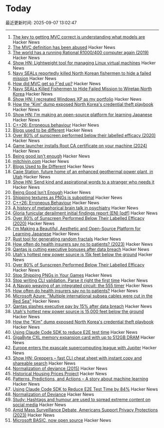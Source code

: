 # Today

最近更新时间: 2025-09-07 13:02:47

--- 
1. [The key to getting MVC correct is understanding what models are](https://stlab.cc/tips/about-mvc.html) Hacker News
2. [The MVC definition has been abused](https://stlab.cc/tips/about-mvc.html) Hacker News
3. [The world has a running Rational R1000/400 computer again (2019)](https://datamuseum.dk/wiki/Rational/R1000s400/Logbook/2019#2019-10-28) Hacker News
4. [Show HN: Lightweight tool for managing Linux virtual machines](https://github.com/ccheshirecat/flint) Hacker News
5. [Navy SEALs reportedly killed North Korean fishermen to hide a failed mission](https://www.nytimes.com/2025/09/05/us/navy-seal-north-korea-trump-2019.html) Hacker News
6. [How did MVC get so F'ed up?](https://stlab.cc/tips/about-mvc.html) Hacker News
7. [Navy SEALs Killed Fishermen to Hide Failed Mission to Wiretap North Korea](https://reason.com/2025/09/05/navy-seals-reportedly-killed-north-korean-fishermen-and-mutilated-their-bodies-to-hide-a-failed-mission/) Hacker News
8. [Show HN: I recreated Windows XP as my portfolio](https://mitchivin.com/) Hacker News
9. [How the “Kim” dump exposed North Korea's credential theft playbook](https://dti.domaintools.com/inside-the-kimsuky-leak-how-the-kim-dump-exposed-north-koreas-credential-theft-playbook/) Hacker News
10. [Show HN: I'm making an open-source platform for learning Japanese](https://kanadojo.com) Hacker News
11. [C++26: Erroneous behaviour](https://www.sandordargo.com/blog/2025/02/05/cpp26-erroneous-behaviour) Hacker News
12. [Blogs used to be different](https://jetgirl.art/blogs-used-to-be-very-different/) Hacker News
13. [Over 80% of sunscreen performed below their labelled efficacy (2020)](https://www.consumer.org.hk/en/press-release/528-sunscreen-test) Hacker News
14. [Game launcher installs Root CA certificate on your machine (2024)](https://github.com/SoapboxRaceWorld/GameLauncher_NFSW/issues/276) Hacker News
15. [Being good isn't enough](https://joshs.bearblog.dev/being-good-isnt-enough/) Hacker News
16. [mitchivin.com](https://mitchivin.com/) Hacker News
17. [Blogs Used to Be Different](https://jetgirl.art/blogs-used-to-be-very-different/) Hacker News
18. [Cape Station, future home of an enhanced geothermal power plant, in Utah](https://www.gatesnotes.com/utahs-hottest-new-power-source-is-below-the-ground) Hacker News
19. [Show HN: Send kind and aspirational words to a stranger who needs it](https://kindnesssender.com/) Hacker News
20. [Being Good Isn't Enough](https://joshs.bearblog.dev/being-good-isnt-enough/) Hacker News
21. [Shipping textures as PNGs is suboptimal](https://gamesbymason.com/blog/2025/stop-shipping-pngs/) Hacker News
22. [C++26: Erroneous Behaviour](https://www.sandordargo.com/blog/2025/02/05/cpp26-erroneous-behaviour) Hacker News
23. [A history of metaphorical brain talk in psychiatry](https://www.nature.com/articles/s41380-025-03053-6) Hacker News
24. [Gloria funicular derailment initial findings report (EN) [pdf]](https://www.gpiaaf.gov.pt/upload/processos/d054239.pdf) Hacker News
25. [Over 80% of Sunscreen Performed Below Their Labelled Efficacy (2020)](https://www.consumer.org.hk/en/press-release/528-sunscreen-test) Hacker News
26. [I'm Making a Beautiful, Aesthetic and Open-Source Platform for Learning Japanese](https://kanadojo.com) Hacker News
27. [Rust tool for generating random fractals](https://github.com/benjaminrall/chaos-game) Hacker News
28. [How often do health insurers say no to patients? (2023)](https://www.propublica.org/article/how-often-do-health-insurers-deny-patients-claims) Hacker News
29. [Qantas is cutting executive bonuses after data breach](https://www.flightglobal.com/airlines/qantas-slashes-executive-pay-by-15-after-data-breach/164398.article) Hacker News
30. [Utah's hottest new power source is 15k feet below the ground](https://www.gatesnotes.com/utahs-hottest-new-power-source-is-below-the-ground) Hacker News
31. [Over 80% of Sunscreen Performed Below Their Labelled Efficacy](https://www.consumer.org.hk/en/press-release/528-sunscreen-test) Hacker News
32. [Stop Shipping PNGs in Your Games](https://gamesbymason.com/blog/2025/stop-shipping-pngs/) Hacker News
33. [Stop writing CLI validation. Parse it right the first time](https://hackers.pub/@hongminhee/2025/stop-writing-cli-validation-parse-it-right-the-first-time) Hacker News
34. [A Navajo weaving of an integrated circuit: the 555 timer](https://www.righto.com/2025/09/marilou-schultz-navajo-555-weaving.html) Hacker News
35. [How often do health insurers say no to patients?](https://www.propublica.org/article/how-often-do-health-insurers-deny-patients-claims) Hacker News
36. [Microsoft Azure: "Multiple international subsea cables were cut in the Red Sea"](https://azure.status.microsoft/en-gb/status) Hacker News
37. [Qantas slashes executive pay by 15% after data breach](https://www.flightglobal.com/airlines/qantas-slashes-executive-pay-by-15-after-data-breach/164398.article) Hacker News
38. [Utah's hottest new power source is 15,000 feet below the ground](https://www.gatesnotes.com/utahs-hottest-new-power-source-is-below-the-ground) Hacker News
39. [How the "Kim" dump exposed North Korea's credential theft playbook](https://dti.domaintools.com/inside-the-kimsuky-leak-how-the-kim-dump-exposed-north-koreas-credential-theft-playbook/) Hacker News
40. [Using Claude Code SDK to reduce E2E test time](https://jampauchoa.substack.com/p/best-of-both-worlds-using-claude) Hacker News
41. [GigaByte CXL memory expansion card with up to 512GB DRAM](https://www.gigabyte.com/PC-Accessory/AI-TOP-CXL-R5X4) Hacker News
42. [Europe enters the exascale supercomputing league with Jupiter](https://ec.europa.eu/commission/presscorner/detail/en/ip_25_2029) Hacker News
43. [Show HN: Greppers – fast CLI cheat sheet with instant copy and shareable search](https://www.greppers.com/) Hacker News
44. [Normalization of deviance (2015)](https://danluu.com/wat/) Hacker News
45. [Historical Housing Prices Project](https://www.philadelphiafed.org/surveys-and-data/regional-economic-analysis/historical-housing-prices) Hacker News
46. [Patterns, Predictions, and Actions – A story about machine learning](https://mlstory.org/) Hacker News
47. [Using Claude Code SDK to Reduce E2E Test Time by 84%](https://jampauchoa.substack.com/p/best-of-both-worlds-using-claude) Hacker News
48. [Normalization of Deviance](https://danluu.com/wat/) Hacker News
49. [Study: Hashtags and humour are used to spread extreme content on social media](https://news.ku.dk/all_news/2025/09/hashtags-and-humour-are-used-to-spread-extreme-content-on-social-media/) Hacker News
50. [Amid Mass Surveillance Debate, Americans Support Privacy Protections (2023)](https://demandprogresseducationfund.org/new-polling-as-mass-surveillance-debate-reaches-final-stages-in-congress-americans-demonstrate-overwhelming-support-for-increased-privacy-protections/) Hacker News
51. [Microsoft BASIC, now open source](https://www.pcworld.com/article/2898698/microsofts-first-ever-programming-language-was-just-open-sourced.html) Hacker News
